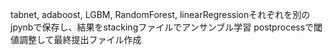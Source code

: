tabnet, adaboost, LGBM, RandomForest, linearRegressionそれぞれを別のjpynbで保存し、結果をstackingファイルでアンサンブル学習
postprocessで閾値調整して最終提出ファイル作成

